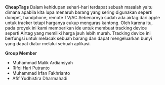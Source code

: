 **CheapTags**
Dalam kehidupan sehari-hari terdapat sebuah masalah yaitu dimana apabila kita lupa menaruh barang yang sering digunakan seperti dompet, handphone, remote TV/AC.Sebenarnya sudah ada airtag dari apple untuk tracker tetapi harganya cukup menguras kantong. Oleh karena itu, pada proyek ini kami memberikan ide untuk membuat tracking device seperti Airtag yang memiliki harga jauh lebih murah. Tracking device ini berfungsi untuk melacak sebuah barang dan dapat mengeluarkan bunyi yang dapat diatur melalui sebuah aplikasi.

**Group Member**
- Muhammad Malik Ardiansyah
- Rifqi Hari Putranto  
- Muhammad Irfan Fakhrianto 
- Afif Yudhistira Dharmahadi


 
 
